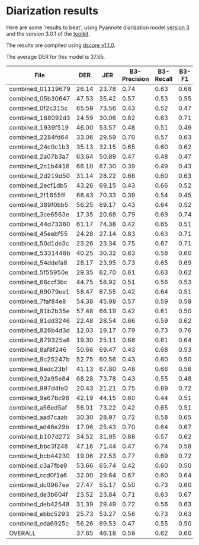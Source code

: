 # Diarization results

Here are some 'results to beat', using Pyannote diarization model [version 3](https://huggingface.co/pyannote/speaker-diarization-3.0) and
the version 3.0.1 of the [toolkit](https://github.com/pyannote/pyannote-audio/releases/tag/3.0.1).

The results are compiled using [dscore v1.1.0](https://github.com/nryant/dscore/releases/tag/v1.1.0).

The average DER for this model is 37.65.

| File              | DER   | JER   | B3-Precision | B3-Recall | B3-F1 | GKT(ref, sys) | GKT(sys, ref) | H(ref sys) | H(sys ref) | MI   | NMI  |
| ----------------- | ----- | ----- | ------------ | --------- | ----- | ------------- | ------------- | ---------- | ---------- | ---- | ---- |
| combined_01119679 | 26.14 | 23.78 | 0.74         | 0.63      | 0.68  | 0.47          | 0.57          | 0.72       | 0.96       | 0.86 | 0.51 |
| combined_05b30647 | 47.53 | 35.42 | 0.57         | 0.53      | 0.55  | 0.34          | 0.37          | 1.16       | 1.21       | 0.67 | 0.36 |
| combined_0f2c315c | 65.59 | 73.56 | 0.43         | 0.52      | 0.47  | 0.12          | 0.06          | 1.40       | 1.12       | 0.15 | 0.10 |
| combined_188092d3 | 24.59 | 30.06 | 0.82         | 0.63      | 0.71  | 0.32          | 0.46          | 0.48       | 1.00       | 0.45 | 0.39 |
| combined_1939f519 | 46.00 | 53.57 | 0.48         | 0.51      | 0.49  | 0.22          | 0.20          | 1.31       | 1.26       | 0.35 | 0.21 |
| combined_2284fd64 | 33.06 | 29.59 | 0.70         | 0.57      | 0.63  | 0.35          | 0.42          | 0.82       | 1.13       | 0.62 | 0.39 |
| combined_24c0c1b3 | 35.13 | 32.15 | 0.65         | 0.60      | 0.62  | 0.41          | 0.46          | 0.93       | 1.00       | 0.68 | 0.41 |
| combined_2a07b3a7 | 63.64 | 50.89 | 0.47         | 0.48      | 0.47  | 0.21          | 0.22          | 1.36       | 1.31       | 0.39 | 0.23 |
| combined_2c1b4416 | 66.10 | 67.30 | 0.39         | 0.49      | 0.43  | 0.12          | 0.06          | 1.52       | 1.26       | 0.17 | 0.11 |
| combined_2d219d50 | 31.14 | 28.22 | 0.66         | 0.60      | 0.63  | 0.44          | 0.49          | 0.90       | 1.04       | 0.85 | 0.47 |
| combined_2ecf1db5 | 43.26 | 69.15 | 0.43         | 0.66      | 0.52  | 0.12          | 0.05          | 1.40       | 0.88       | 0.12 | 0.10 |
| combined_2f1655ff | 68.43 | 70.33 | 0.39         | 0.54      | 0.45  | 0.18          | 0.08          | 1.49       | 1.06       | 0.25 | 0.17 |
| combined_389f0bb5 | 56.25 | 69.17 | 0.43         | 0.64      | 0.52  | 0.12          | 0.04          | 1.35       | 0.94       | 0.12 | 0.10 |
| combined_3ce6563e | 17.35 | 20.68 | 0.79         | 0.69      | 0.74  | 0.51          | 0.62          | 0.60       | 0.83       | 0.73 | 0.50 |
| combined_44d73360 | 61.17 | 74.38 | 0.42         | 0.65      | 0.51  | 0.19          | 0.07          | 1.36       | 0.90       | 0.18 | 0.14 |
| combined_45eebf55 | 24.28 | 27.14 | 0.83         | 0.63      | 0.71  | 0.35          | 0.56          | 0.49       | 0.94       | 0.53 | 0.43 |
| combined_50d1de3c | 23.26 | 23.34 | 0.75         | 0.67      | 0.71  | 0.49          | 0.57          | 0.71       | 0.90       | 0.75 | 0.49 |
| combined_5331448b | 40.25 | 30.32 | 0.63         | 0.58      | 0.60  | 0.42          | 0.46          | 0.98       | 1.08       | 0.84 | 0.45 |
| combined_54ddefa8 | 28.17 | 23.95 | 0.73         | 0.65      | 0.69  | 0.48          | 0.55          | 0.71       | 0.90       | 0.85 | 0.52 |
| combined_5f55950e | 29.35 | 62.70 | 0.61         | 0.63      | 0.62  | 0.17          | 0.10          | 1.00       | 0.96       | 0.16 | 0.14 |
| combined_66ccf3bc | 44.75 | 58.92 | 0.51         | 0.56      | 0.53  | 0.17          | 0.09          | 1.25       | 1.10       | 0.22 | 0.16 |
| combined_69079ee1 | 58.47 | 67.55 | 0.42         | 0.64      | 0.51  | 0.27          | 0.11          | 1.39       | 0.92       | 0.29 | 0.20 |
| combined_7faf84e8 | 54.38 | 45.98 | 0.57         | 0.59      | 0.58  | 0.32          | 0.35          | 1.08       | 1.00       | 0.50 | 0.32 |
| combined_81b2b35e | 57.48 | 66.19 | 0.42         | 0.61      | 0.50  | 0.29          | 0.15          | 1.41       | 0.95       | 0.37 | 0.24 |
| combined_81dd3246 | 22.48 | 28.54 | 0.66         | 0.59      | 0.62  | 0.40          | 0.47          | 0.95       | 1.10       | 0.67 | 0.40 |
| combined_826b4d3d | 12.03 | 19.17 | 0.79         | 0.73      | 0.76  | 0.56          | 0.62          | 0.61       | 0.77       | 0.81 | 0.54 |
| combined_879325a8 | 19.30 | 25.11 | 0.68         | 0.61      | 0.64  | 0.42          | 0.48          | 0.88       | 1.07       | 0.71 | 0.42 |
| combined_8af8f246 | 50.66 | 69.47 | 0.43         | 0.68      | 0.53  | 0.22          | 0.08          | 1.37       | 0.86       | 0.19 | 0.15 |
| combined_8c25247b | 52.75 | 60.56 | 0.43         | 0.60      | 0.50  | 0.22          | 0.10          | 1.40       | 1.07       | 0.27 | 0.18 |
| combined_8edc23bf | 41.13 | 67.80 | 0.48         | 0.66      | 0.56  | 0.09          | 0.04          | 1.26       | 0.86       | 0.10 | 0.09 |
| combined_92a95e84 | 68.28 | 73.78 | 0.43         | 0.55      | 0.48  | 0.18          | 0.11          | 1.40       | 1.11       | 0.24 | 0.16 |
| combined_997d4fe0 | 20.43 | 21.21 | 0.75         | 0.69      | 0.72  | 0.53          | 0.60          | 0.67       | 0.81       | 0.83 | 0.53 |
| combined_9a67bc98 | 42.19 | 44.15 | 0.60         | 0.44      | 0.51  | 0.18          | 0.28          | 1.09       | 1.43       | 0.40 | 0.24 |
| combined_a56ed5af | 56.01 | 73.22 | 0.42         | 0.65      | 0.51  | 0.24          | 0.10          | 1.40       | 0.89       | 0.20 | 0.15 |
| combined_aad7caab | 30.30 | 28.97 | 0.72         | 0.58      | 0.65  | 0.38          | 0.50          | 0.78       | 1.02       | 0.68 | 0.43 |
| combined_ad46e29b | 17.06 | 25.43 | 0.70         | 0.64      | 0.67  | 0.43          | 0.49          | 0.84       | 1.00       | 0.67 | 0.42 |
| combined_b107d272 | 34.52 | 31.95 | 0.68         | 0.57      | 0.62  | 0.37          | 0.48          | 0.88       | 1.05       | 0.68 | 0.41 |
| combined_bbc3f248 | 47.16 | 71.44 | 0.47         | 0.74      | 0.58  | 0.19          | 0.05          | 1.20       | 0.69       | 0.14 | 0.14 |
| combined_bcb44230 | 19.06 | 22.53 | 0.77         | 0.69      | 0.72  | 0.52          | 0.61          | 0.65       | 0.81       | 0.81 | 0.53 |
| combined_c3a7fbe9 | 53.66 | 65.74 | 0.42         | 0.60      | 0.50  | 0.21          | 0.13          | 1.43       | 1.02       | 0.25 | 0.17 |
| combined_ccd0f1a6 | 32.00 | 29.64 | 0.67         | 0.60      | 0.64  | 0.43          | 0.49          | 0.87       | 1.01       | 0.77 | 0.45 |
| combined_dc0967ee | 27.47 | 55.17 | 0.50         | 0.73      | 0.60  | 0.33          | 0.17          | 1.23       | 0.74       | 0.33 | 0.26 |
| combined_de3b604f | 23.52 | 23.84 | 0.71         | 0.63      | 0.67  | 0.47          | 0.55          | 0.79       | 1.00       | 0.84 | 0.49 |
| combined_deb42548 | 31.39 | 29.49 | 0.72         | 0.56      | 0.63  | 0.36          | 0.50          | 0.79       | 1.10       | 0.68 | 0.42 |
| combined_ebbc5293 | 25.73 | 53.27 | 0.56         | 0.73      | 0.63  | 0.15          | 0.09          | 1.18       | 0.76       | 0.16 | 0.14 |
| combined_eda6925c | 56.26 | 69.53 | 0.47         | 0.55      | 0.50  | 0.17          | 0.11          | 1.29       | 1.11       | 0.18 | 0.13 |
| OVERALL           | 37.65 | 46.18 | 0.59         | 0.62      | 0.60  | 0.61          | 0.58          | 1.05       | 0.99       | 5.89 | 0.85 |
